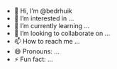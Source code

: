 - 👋 Hi, I’m @bedrhuik
- 👀 I’m interested in ...
- 🌱 I’m currently learning ...
- 💞️ I’m looking to collaborate on ...
- 📫 How to reach me ...
- 😄 Pronouns: ...
- ⚡ Fun fact: ...

<!---
bedrhuik/bedrhuik is a ✨ special ✨ repository because its `README.md` (this file) appears on your GitHub profile.
You can click the Preview link to take a look at your changes.
--->
